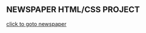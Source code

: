 ## NEWSPAPER HTML/CSS PROJECT 
[click to goto newspaper](https://pradeep2k21.github.io/NewspaperHost/)
